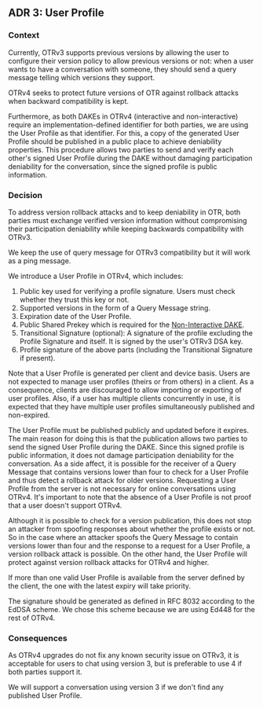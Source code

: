 ## ADR 3: User Profile

### Context

Currently, OTRv3 supports previous versions by allowing the user to configure
their version policy to allow previous versions or not: when a user wants to
have a conversation with someone, they should send a query message telling
which versions they support.

OTRv4 seeks to protect future versions of OTR against rollback attacks when
backward compatibility is kept.

Furthermore, as both DAKEs in OTRv4 (interactive and non-interactive) require
an implementation-defined identifier for both parties, we are using the User
Profile as that identifier. For this, a copy of the generated User Profile
should be published in a public place to achieve deniability properties. This
procedure allows two parties to send and verify each other's signed User Profile
during the DAKE without damaging participation deniability for the conversation,
since the signed profile is public information.

### Decision

To address version rollback attacks and to keep deniability in OTR, both parties
must exchange verified version information without compromising their
participation deniability while keeping backwards compatibility with OTRv3.

We keep the use of query message for OTRv3 compatibility but it will work as a
ping message.

We introduce a User Profile in OTRv4, which includes:

1. Public key used for verifying a profile signature. Users must check whether
   they trust this key or not.
2. Supported versions in the form of a Query Message string.
3. Expiration date of the User Profile.
4. Public Shared Prekey which is required for the [Non-Interactive
   DAKE](https://github.com/otrv4/otrv4/blob/master/architecture-decisions/009-non-interactive-dake.md).
6. Transitional Signature (optional): A signature of the profile excluding
   the Profile Signature and itself. It is signed by the user's OTRv3 DSA key.
5. Profile signature of the above parts (including the Transitional Signature if
   present).

Note that a User Profile is generated per client and device basis. Users are not
expected to manage user profiles (theirs or from others) in a client. As a
consequence, clients are discouraged to allow importing or exporting of user
profiles. Also, if a user has multiple clients concurrently in use, it is
expected that they have multiple user profiles simultaneously published and
non-expired.

The User Profile must be published publicly and updated before it expires. The
main reason for doing this is that the publication allows two parties to send
the signed User Profile during the DAKE. Since this signed profile is public
information, it does not damage participation deniability for the conversation.
As a side affect, it is possible for the receiver of a Query Message that
contains versions lower than four to check for a User Profile and thus detect a
rollback attack for older versions. Requesting a User Profile from the server
is not necessary for online conversations using OTRv4. It's important to note
that the absence of a User Profile is not proof that a user doesn't support
OTRv4.

Although it is possible to check for a version publication, this does not stop
an attacker from spoofing responses about whether the profile exists or not. So
in the case where an attacker spoofs the Query Message to contain versions
lower than four and the response to a request for a User Profile, a version
rollback attack is possible. On the other hand, the User Profile will protect
against version rollback attacks for OTRv4 and higher.

If more than one valid User Profile is available from the server defined by the
client, the one with the latest expiry will take priority.

The signature should be generated as defined in RFC 8032 according to the
EdDSA scheme. We chose this scheme because we are using Ed448 for the rest of
OTRv4.

### Consequences

As OTRv4 upgrades do not fix any known security issue on OTRv3, it is
acceptable for users to chat using version 3, but is preferable to use 4 if
both parties support it.

We will support a conversation using version 3 if we don't find any published
User Profile.
